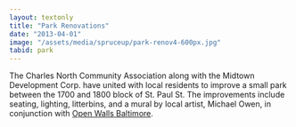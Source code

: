 ```yaml
---
layout: textonly
title: "Park Renovations"
date: "2013-04-01"
image: "/assets/media/spruceup/park-renov4-600px.jpg"
tabid: park
---
```


The Charles North Community Association along with the Midtown Development Corp. have united with local residents to improve a small park between the 1700 and 1800 block of St. Paul St. The improvements include seating, lighting, litterbins, and a mural by local artist, Michael Owen, in conjunction with [Open Walls Baltimore][OWB].

[OWB]: http://openwallsbaltimore.com/
